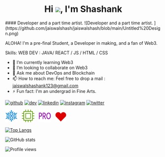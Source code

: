 
 
 <h1 align="center">Hi <img src="https://raw.githubusercontent.com/MartinHeinz/MartinHeinz/master/wave.gif" width="30px">, I'm Shashank </h1>
#### Developer and a part time artist. 
![Developer and a part time artist. ](https://github.com/jaiswalshash/jaiswalshash/blob/main/Untitled%20Design.png)

ALOHA! I'm a pre-final Student, a Developer in making, and a fan of Web3. 

Skills: WEB DEV : JAVA/ REACT / JS / HTML / CSS

- 🌱 I’m currently learning Web3 
- 👯 I’m looking to collaborate on Web3   
- 💬 Ask me about DevOps and Blockchain  
- 📫 How to reach me: Feel free to drop a mail : jaiswalshashank123@gmail.com 
- ⚡ Fun fact: I'm an undergrad in Fine Arts. 


[<img src='https://cdn.jsdelivr.net/npm/simple-icons@3.0.1/icons/github.svg' alt='github' height='40'>](https://github.com/jaiswalshash)  [<img src='https://cdn.jsdelivr.net/npm/simple-icons@3.0.1/icons/dev-dot-to.svg' alt='dev' height='40'>](https://dev.to/https://dev.to/jaiswal_shashank)  [<img src='https://cdn.jsdelivr.net/npm/simple-icons@3.0.1/icons/linkedin.svg' alt='linkedin' height='40'>](https://www.linkedin.com/in/https://www.linkedin.com/in/jaiswal-shashank//)  [<img src='https://cdn.jsdelivr.net/npm/simple-icons@3.0.1/icons/instagram.svg' alt='instagram' height='40'>](https://www.instagram.com/https://www.instagram.com/jaiswal_shashank_/?hl=en/)  [<img src='https://cdn.jsdelivr.net/npm/simple-icons@3.0.1/icons/twitter.svg' alt='twitter' height='40'>](https://twitter.com/https://twitter.com/_nt_an_avg_guy_)  

<a href='https://archiveprogram.github.com/'><img src='https://raw.githubusercontent.com/acervenky/animated-github-badges/master/assets/acbadge.gif' width='40' height='40'></a> <a href='https://docs.github.com/en/developers'><img src='https://raw.githubusercontent.com/acervenky/animated-github-badges/master/assets/devbadge.gif' width='40' height='40'></a> <a href='https://github.com/pricing'><img src='https://raw.githubusercontent.com/acervenky/animated-github-badges/master/assets/pro.gif' width='40' height='40'></a> <a href='https://docs.github.com/en/github/supporting-the-open-source-community-with-github-sponsors'><img src='https://raw.githubusercontent.com/acervenky/animated-github-badges/master/assets/sponsorbadge.gif' width='35' height='35'></a> 

[![Top Langs](https://github-readme-stats.vercel.app/api/top-langs/?username=jaiswalshash)](https://github.com/anuraghazra/github-readme-stats)

![GitHub stats](https://github-readme-stats.vercel.app/api?username=jaiswalshash&show_icons=true)  

![Profile views](https://gpvc.arturio.dev/jaiswalshash)  
